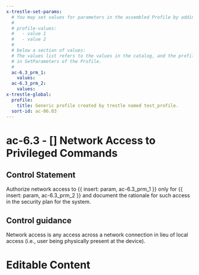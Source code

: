 ```yaml
---
x-trestle-set-params:
  # You may set values for parameters in the assembled Profile by adding
  #
  # profile-values:
  #   - value 1
  #   - value 2
  #
  # below a section of values:
  # The values list refers to the values in the catalog, and the profile-values represent values
  # in SetParameters of the Profile.
  #
  ac-6.3_prm_1:
    values:
  ac-6.3_prm_2:
    values:
x-trestle-global:
  profile:
    title: Generic profile created by trestle named test_profile.
  sort-id: ac-06.03
---
```


# ac-6.3 - \[\] Network Access to Privileged Commands

## Control Statement

Authorize network access to {{ insert: param, ac-6.3_prm_1 }} only for {{ insert: param, ac-6.3_prm_2 }} and document the rationale for such access in the security plan for the system.

## Control guidance

Network access is any access across a network connection in lieu of local access (i.e., user being physically present at the device).

# Editable Content

<!-- Make additions and edits below -->
<!-- The above represents the contents of the control as received by the profile, prior to additions. -->
<!-- If the profile makes additions to the control, they will appear below. -->
<!-- The above markdown may not be edited but you may edit the content below, and/or introduce new additions to be made by the profile. -->
<!-- If there is a yaml header at the top, parameter values may be edited. Use --set-parameters to incorporate the changes during assembly. -->
<!-- The content here will then replace what is in the profile for this control, after running profile-assemble. -->
<!-- The current profile has no added parts for this control, but you may add new ones here. -->
<!-- Each addition must have a heading either of the form ## Control my_addition_name -->
<!-- or ## Part a. (where the a. refers to one of the control statement labels.) -->
<!-- "## Control" parts are new parts added after the statement part. -->
<!-- "## Part" parts are new parts added into the top-level statement part with that label. -->
<!-- Subparts may be added with nested hash levels of the form ### My Subpart Name -->
<!-- underneath the parent ## Control or ## Part being added -->
<!-- See https://ibm.github.io/compliance-trestle/tutorials/ssp_profile_catalog_authoring/ssp_profile_catalog_authoring for guidance. -->
